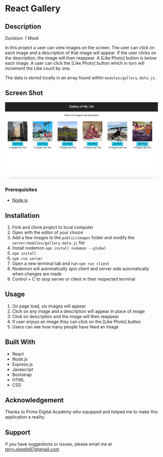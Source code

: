 # React Gallery

## Description

_Duration: 1 Week_

In this project a user can view images on the screen. The user can click on each image and a description of that image will appear. If the user clicks on the description, the image will then reappear. A [Like Photo] button is below each image. A user can click the [Like Photo] button which in turn will increment the Like count by one.

The data is stored locally in an array found within `modules/gallery.data.js`.

## Screen Shot

![Screenshot](./screenshot/react_gallery.png)

### Prerequisites

- [Node.js](https://nodejs.org/en/)

## Installation

1. Fork and clone project to local computer
2. Open with the editor of your choice
3. Add a few images to the `public/images` folder and modify the `server/modules/gallery.data.js` file
4. Install nodemon `npm install nodemon --global`
5. `npm install`
6. `npm run server`
7. Open a new terminal tab and run `npm run client`
8. Nodemon will automatically spin client and server side automatically when changes are made
9. Control + C to stop server or client in their respected terminal


## Usage

1. On page load, six images will appear
2. Click on any image and a description will appear in place of image
3. Click on description and the image will then reappear
4. If user enjoys an image they can click on the [Like Photo] button
5. Users can see how many people have liked an image

## Built With

- React
- Node.js
- Express.js
- Javascript
- Bootstrap
- HTML
- CSS

## Acknowledgement

Thanks to Prime Digital Academy who equipped and helped me to make this application a reality.

## Support

If you have suggestions or issues, please email me at terry.okeefe87@gmail.com